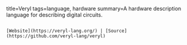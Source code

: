 title=Veryl
tags=language, hardware
summary=A hardware description language for describing digital circuits.
~~~~~~

[Website](https://veryl-lang.org/) | [Source](https://github.com/veryl-lang/veryl)

